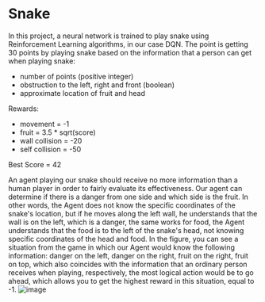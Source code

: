 # Snake
In this project, a neural network is trained to play snake using Reinforcement Learning algorithms, in our case DQN.
The point is getting 30 points by playing snake based on the information that a person can get when playing snake:
- number of points (positive integer)
- obstruction to the left, right and front (boolean)
- approximate location of fruit and head

Rewards:
- movement = -1
- fruit = 3.5 * sqrt(score)
- wall collision = -20
- self collision = -50

Best Score = 42

An agent playing our snake should receive no more information than a human player in order to fairly evaluate its effectiveness. Our agent can determine if there is a danger from one side and which side is the fruit. In other words, the Agent does not know the specific coordinates of the snake's location, but if he moves along the left wall, he understands that the wall is on the left, which is a danger, the same works for food, the Agent understands that the food is to the left of the snake's head, not knowing specific coordinates of the head and food. In the figure, you can see a situation from the game in which our Agent would know the following information: danger on the left, danger on the right, fruit on the right, fruit on top, which also coincides with the information that an ordinary person receives when playing, respectively, the most logical action would be to go ahead, which allows you to get the highest reward in this situation, equal to -1.
![image](https://user-images.githubusercontent.com/122884911/218313956-63ef6e65-310f-41cc-aefa-a396b726e85d.png)

